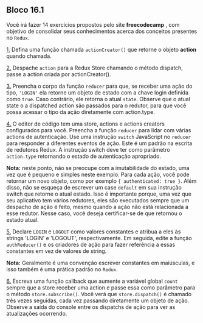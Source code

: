 ## Bloco 16.1

Você irá fazer 14 exercícios propostos pelo site **freecodecamp** , com objetivo de consolidar seus conhecimentos acerca dos conceitos presentes no `Redux`.

[1.](https://www.freecodecamp.org/learn/front-end-libraries/redux/define-an-action-creator) Defina uma função chamada `actionCreator()` que retorne o objeto **action** quando chamada.

[2.](https://www.freecodecamp.org/learn/front-end-libraries/redux/dispatch-an-action-event) Despache `action` para a Redux Store chamando o método dispatch, passe a action criada por actionCreator().

[3.](https://www.freecodecamp.org/learn/front-end-libraries/redux/handle-an-action-in-the-store)  Preencha o corpo da função `reducer` para que, se receber uma ação do tipo, `'LOGIN'` ela retorne um objeto de estado com a chave login definida como `true`. Caso contrário, ele retorna o atual `state`. Observe que o atual state o a dispatched action são passados ​​para o redutor, para que você possa acessar o tipo da ação diretamente com action.type.

[4.](https://www.freecodecamp.org/learn/front-end-libraries/redux/use-a-switch-statement-to-handle-multiple-actions) O editor de código tem uma store, actions e actions creators configurados para você. Preencha a função `reducer` para lidar com várias actions de autenticação. Use uma instrução `switch` JavaScript no `reducer` para responder a diferentes eventos de ação. Este é um padrão na escrita de redutores Redux. A instrução switch deve ter como parâmetro `action.type` retornando o estado de autenticação apropriado.

**Nota:** neste ponto, não se preocupe com a imutabilidade do estado, uma vez que é pequeno e simples neste exemplo. Para cada ação, você pode retornar um novo objeto, como por exemplo `{ authenticated: true }`. Além disso, não se esqueça de escrever um case `default` em sua instrução switch que retorne o atual estado. Isso é importante porque, uma vez que seu aplicativo tem vários redutores, eles são executados sempre que um despacho de ação é feito, mesmo quando a ação não está relacionada a esse redutor. Nesse caso, você deseja certificar-se de que retornou o estado atual.

[5.](https://www.freecodecamp.org/learn/front-end-libraries/redux/use-const-for-action-types) Declare `LOGIN` e `LOGOUT` como valores constantes e atribua a eles às strings 'LOGIN' e 'LOGOUT', respectivamente. Em seguida, edite a função `authReducer()` e os criadores de ação para fazer referência a essas constantes em vez de valores de string.

**Nota:** Geralmente é uma convenção escrever constantes em maiúsculas, e isso também é uma prática padrão no `Redux`.

[6.](https://www.freecodecamp.org/learn/front-end-libraries/redux/register-a-store-listener) Escreva uma função callback que aumente a variável global `count` sempre que a store receber uma action e passe essa como parâmetro para o método `store.subscribe()`. Você verá que `store.dispatch()` é chamado três vezes seguidas, cada vez passando diretamente um objeto de ação. Observe a saída do console entre os dispatchs de ação para ver as atualizações ocorrendo.
